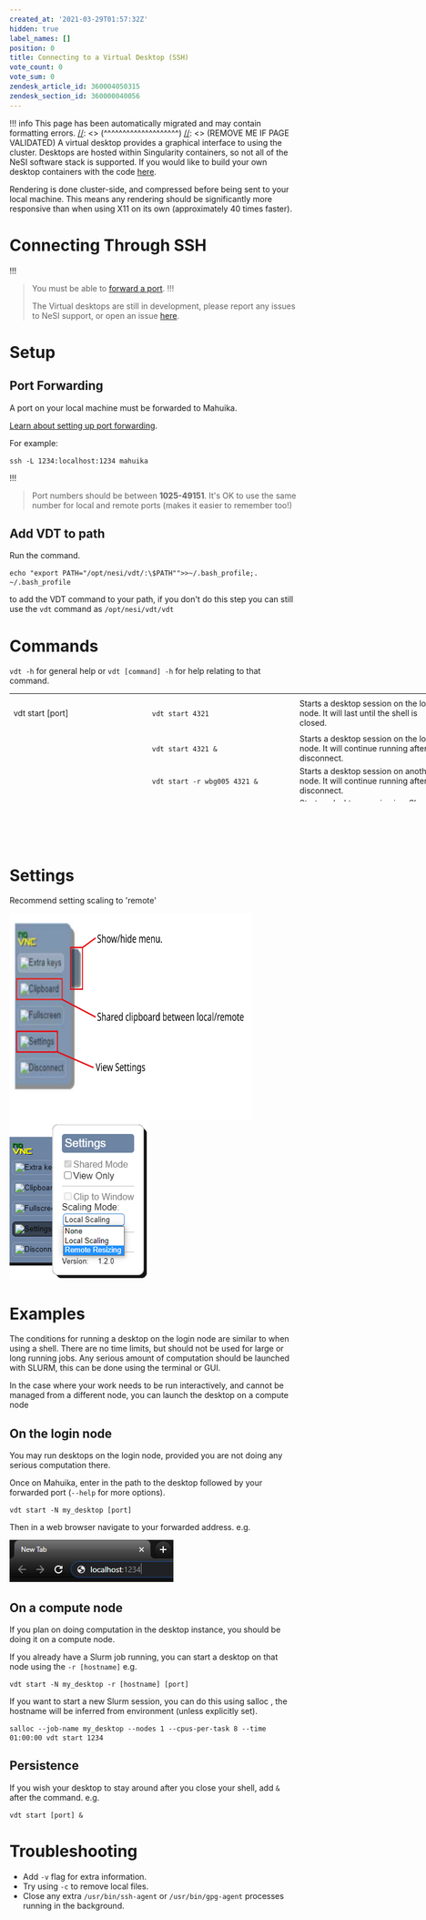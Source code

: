 ```yaml
---
created_at: '2021-03-29T01:57:32Z'
hidden: true
label_names: []
position: 0
title: Connecting to a Virtual Desktop (SSH)
vote_count: 0
vote_sum: 0
zendesk_article_id: 360004050315
zendesk_section_id: 360000040056
---
```



[//]: <> (REMOVE ME IF PAGE VALIDATED)
[//]: <> (vvvvvvvvvvvvvvvvvvvv)
!!! info
    This page has been automatically migrated and may contain formatting errors.
[//]: <> (^^^^^^^^^^^^^^^^^^^^)
[//]: <> (REMOVE ME IF PAGE VALIDATED)
A virtual desktop provides a graphical interface to using the cluster.
Desktops are hosted within Singularity containers, so not all of the
NeSI software stack is supported. If you would like to build your own
desktop containers with the code
[here](https://github.com/nesi/nesi-singularity-recipes).

Rendering is d<span class="dictionary-of-numbers">one
cluster-side</span>, and compressed before being sent to your local
machine. This means any rendering should be significantly more
responsive than when using X<span class="dictionary-of-numbers">11 on
it</span>s own (approximately <span class="dictionary-of-numbers">40
times faster)</span>.

# Connecting Through SSH
!!!
>
> You must be able to [forward a
> port](https://support.nesi.org.nz/hc/en-gb/articles/360001523916).
!!!
>
> The Virtual desktops are still in development, please report any
> issues to NeSI support, or open an issue
> [here](https://github.com/nesi/nesi-virtual-desktops/issues).

# Setup

## Port Forwarding

A port on your local machine must be forwarded to Mahuika.

[Learn about setting up port
forwarding](https://support.nesi.org.nz/hc/en-gb/articles/360001523916). 

For example:

    ssh -L 1234:localhost:1234 mahuika
!!!
>
> Port numbers should be between **1025-49151**. It's OK to use the same
> number for local and remote ports (makes it easier to remember too!)

## Add VDT to path

Run the command.

    echo "export PATH="/opt/nesi/vdt/:\$PATH"">>~/.bash_profile;. ~/.bash_profile

to add the VDT command to your path, if you don't do this step you can
still use the `vdt` command as `/opt/nesi/vdt/vdt`

# Commands

`vdt -h` for general help or `vdt [command] -h` for help relating to
that command.

<table style="height: 190px; width: 774px;">
<tbody>
<tr class="odd" style="height: 22px;">
<td style="width: 232px; height: 63px">vdt start [port]</td>
<td style="width: 248px; height: 63px"><code>vdt start 4321</code></td>
<td style="width: 260px; height: 63px">Starts a desktop session on the
login node. It will last until the shell is closed.</td>
</tr>
<tr class="even">
<td style="width: 232px"> </td>
<td style="width: 248px"><code>vdt start 4321 &amp;</code></td>
<td style="width: 260px">Starts a desktop session on the login node. It
will continue running after you disconnect.</td>
</tr>
<tr class="odd">
<td style="width: 232px"> </td>
<td
style="width: 248px"><code>vdt start -r wbg005 4321 &amp;</code></td>
<td style="width: 260px">Starts a desktop session on another  node. It
will continue running after you disconnect.</td>
</tr>
<tr class="even">
<td style="width: 232px"> </td>
<td
style="width: 248px"><code>salloc [slurm flags] vdt start 4321 &amp;</code></td>
<td style="width: 260px">Starts a desktop session in a Slurm job. It
will continue running after you disconnect.</td>
</tr>
<tr class="odd" style="height: 22px;">
<td style="width: 232px; height: 61px">vdt list</td>
<td style="width: 248px; height: 21px"><code>vdt list</code></td>
<td style="width: 260px; height: 21px">Lists all your sessions.</td>
</tr>
<tr class="even" style="height: 22px;">
<td style="width: 232px; height: 66px">vdt kill [name]</td>
<td
style="width: 248px; height: 22px"><code>vdt kill my_desktop</code></td>
<td style="width: 260px; height: 22px">Kills desktop [name].</td>
</tr>
</tbody>
</table>

#  

# Settings

Recommend setting scaling to 'remote'

<img src="../../assets/images/fig1_0.svg" width="426" height="362" />![](../../assets/images/VirtualScaling_0.png)

# Examples

The conditions for running a desktop on the login node are similar to
when using a shell. There are no time limits, but should not be used for
large or long running jobs. Any serious amount of computation should be
launched with SLURM, this can be
d<span class="dictionary-of-numbers">one using the terminal </span>or
GUI.   
  

In the case where your work needs to be run interactively, and cannot be
managed from a different node, you can launch the desktop on a compute
node 

## On the login node

You may run desktops on the login node, provided you are not doing any
serious computation there.

Once on Mahuika, enter in the path to the desktop followed by your
forwarded port (`--help` for more options).

    vdt start -N my_desktop [port]

<!--
<p>
  And select <code>n) New desktop.</code>&nbsp;
</p>
-->

Then in a web browser navigate to your forwarded address. e.g.

![mceclip0.png](../../assets/images/mceclip0_0_0_0_0_0_0_0_0_0_0_0_0_0_0_0.png)

## On a compute node

<!--
<h2>On a compute node</h2>
<p>
  To start a desktop on a compute node you must already have an job running, this
  could be a regular job submitted with sbatch, or a dedicated allocation. Starting
  a desktop inside an allocation will automatically forward your connection to
  the appropriate node.
</p>
<p>Otherwise you can connect using the menu.</p>
<p>
  <code>a) Adopt a SLURM session.</code>
</p>
<p>
  Or by supplying a jobid or node name when giving the command.
</p>
<p>
  or <code>-j &lt;jobid&gt;</code>
</p>
<p>
  or <code>-n &lt;node&gt;</code>(must have an allocation on that node)
</p>
<p>&nbsp;for example</p>
<pre><code>/opt/nesi/vdt/run 1234&nbsp;-j 13864207</code></pre>
<blockquote class="blockquote-warning">
  <h3 id="prerequisites">Note</h3>
  <p>
    To <em>reconnect</em> to a desktop session running on a compute node you
    must be forwarded to that node. A desktop running on a compute node is not
    visible from the login node.
  </p>
</blockquote>
<h2>Reconnecting</h2>
<p>
  Desktops are persistent,&nbsp; you can reconnect to a desktop running on the
  cluster using&nbsp;<code>/opt/nesi/vdt/run</code>&nbsp;and then selecting
  <code>#) Connect.</code> under your chosen session.
</p>
<h2>Killing</h2>
<p>
  Closing your terminal or ctrl + C will not terminate the session, only the webserver
  connecting you. You can end a desktop by running
  <code>/opt/nesi/vdt/run</code>&nbsp;and then selecting <code>#) Kill.</code>
  under your chosen session.
</p>
<p>&nbsp;</p>
-->

If you plan on doing computation in the desktop instance, you should be
doing it on a compute node.

If you already have a Slurm job running, you can start a desktop on that
node using the `-r [hostname]` e.g.

    vdt start -N my_desktop -r [hostname] [port]

If you want to start a new Slurm session, you can do this using salloc ,
the hostname will be inferred from environment (unless explicitly set).

    salloc --job-name my_desktop --nodes 1 --cpus-per-task 8 --time 01:00:00 vdt start 1234

## Persistence

If you wish your desktop to stay around after you close your shell, add
`&` after the command. e.g.

    vdt start [port] &

# Troubleshooting

-   Add `-v` flag for extra information.
-   Try using `-c` to remove local files.
-   Close any extra `/usr/bin/ssh-agent` or `/usr/bin/gpg-agent`
    processes running in the background.

<!--
<table style="height:190px;width:722px;display:none">
  <tbody>
    <tr>
      <td style="width:47px">&nbsp;Desktop</td>
      <td style="width:272.122px">&nbsp;command</td>
      <td style="width:143.878px">Working</td>
      <td style="width:138px">OS</td>
      <td style="width:62px">Desktop</td>
    </tr>
    <tr>
      <td style="width:47px">eng_dev</td>
      <td style="width:272.122px">
        <code>/opt/nesi/vdt/run&nbsp;eng_dev &lt;port&gt;</code>
      </td>
      <td style="width:143.878px">
        <p>
          ABAQUS<br>
          ANSYS<br>
          MATLAB<br>
          COMSOL
        </p>
      </td>
      <td style="width:138px">Centos7</td>
      <td style="width:62px">xfce</td>
    </tr>
    <tr>
      <td style="width:47px">default</td>
      <td style="width:272.122px">
        <code>/opt/nesi/vdt/run&nbsp;default &lt;port&gt;</code>
      </td>
      <td style="width:143.878px">
        <p>&nbsp;</p>
      </td>
      <td style="width:138px">Centos7</td>
      <td style="width:62px">xfce</td>
    </tr>
  </tbody>
</table>
-->
